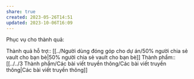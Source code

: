 ```yaml
---
share: true
created: 2023-05-26T14:51
updated: 2023-10-06T16:09
---
```

Phục vụ cho thành quả:

Thành quả hỗ trợ:: [[../Người dùng đóng góp cho dự án/50% người chia sẻ vault cho bạn bè|50% người chia sẻ vault cho bạn bè]]
Thành phẩm:: [[../../3 Thành phẩm/Các bài viết truyền thông/Các bài viết truyền thông|Các bài viết truyền thông]]
